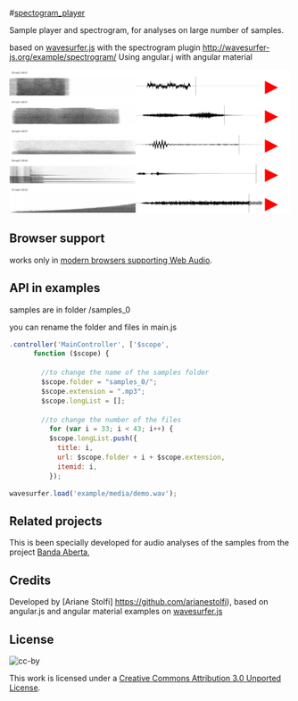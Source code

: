 #[spectogram_player](https://spectro.codigo.xyz)

Sample player and spectrogram, 
for analyses on large number of samples.

based on [wavesurfer.js](https://wavesurfer-js.org)
with the spectrogram plugin
http://wavesurfer-js.org/example/spectrogram/
Using angular.j with angular material

![Screenshot](/spec/pic.png?raw=true "screenshot")


## Browser support

works only in [modern browsers supporting Web Audio](http://caniuse.com/audio-api).


## API in examples


samples are in folder /samples_0

you can rename the folder and files in main.js

```javascript
.controller('MainController', ['$scope',
      function ($scope) {

        //to change the name of the samples folder
        $scope.folder = "samples_0/";
        $scope.extension = ".mp3";
        $scope.longList = [];
        
        //to change the number of the files
          for (var i = 33; i < 43; i++) {
          $scope.longList.push({
            title: i,
            url: $scope.folder + i + $scope.extension,
            itemid: i,
          });
```




```javascript
wavesurfer.load('example/media/demo.wav');
```


## Related projects
This is been specially developed for audio analyses of the samples from the project [Banda Aberta](https://banda.codigo.xyz), 

## Credits
Developed by [Ariane Stolfi] https://github.com/arianestolfi), 
based on angular.js and angular material examples on [wavesurfer.js](https://wavesurfer-js.org)

## License

![cc-by](https://i.creativecommons.org/l/by/3.0/88x31.png)

This work is licensed under a
[Creative Commons Attribution 3.0 Unported License](https://creativecommons.org/licenses/by/3.0/deed.en_US).
